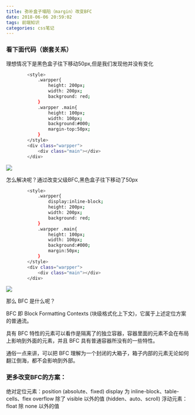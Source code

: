 ```yaml
---
title: 弥补盒子塌陷（margin）改变BFC
date: 2018-06-06 20:59:02
tags: 前端知识
categories: css笔记
---
```


### 看下面代码（嵌套关系）

理想情况下是黑色盒子往下移动50px,但是我们发现他并没有变化
``` bash
        <style>
            .warpper{
                height: 200px;
                width: 200px;
                background: red;
            }
            .warpper .main{
                height: 100px;
                width: 100px;
                background:#000;
                margin-top:50px;
            }
        </style>
        <div class="warpper">
            <div class="main"></div>
        </div>
```
![](1.png)

怎么解决呢？通过改变父级BFC,黑色盒子往下移动了50px

``` bash
        <style>
            .warpper{
                display:inline-block;
                height: 200px;
                width: 200px;
                background: red;
            }
            .warpper .main{
                height: 100px;
                width: 100px;
                background:#000;
                margin:50px;
            }
        </style>
        <div class="warpper">
            <div class="main"></div>
        </div>
```
![](2.png)


那么 BFC 是什么呢？

BFC 即 Block Formatting Contexts (块级格式化上下文)，它属于上述定位方案的普通流。

具有 BFC 特性的元素可以看作是隔离了的独立容器，容器里面的元素不会在布局上影响到外面的元素，并且 BFC 具有普通容器所没有的一些特性。

通俗一点来讲，可以把 BFC 理解为一个封闭的大箱子，箱子内部的元素无论如何翻江倒海，都不会影响到外部。

### 更多改变BFC的方案：
绝对定位元素：position (absolute、fixed)
display 为 inline-block、table-cells、flex
overflow 除了 visible 以外的值 (hidden、auto、scroll)
浮动元素：float 除 none 以外的值
